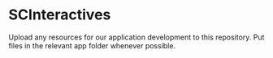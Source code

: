 # SCInteractives

Upload any resources for our application development to this repository. Put files in the relevant app folder whenever possible.
